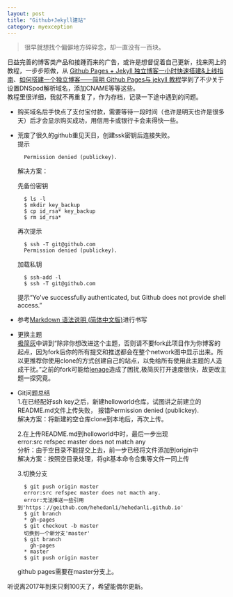 ```yaml
---
layout: post
title: "Github+Jekyll建站"
category: myexception
---
```


> 很早就想找个偏僻地方碎碎念，却一直没有一百块。  

日益完善的博客类产品和接踵而来的广告，或许是想督促着自己更新，找来网上的教程，一步步照做，从
[Github Pages + Jekyll 独立博客一小时快速搭建&上线指南](http://playingfingers.com/2016/03/26/build-a-blog/)、[如何搭建一个独立博客——简明 Github Pages与 jekyll 教程](http://cnfeat.com/blog/2014/05/10/how-to-build-a-blog/)学到了不少关于设置DNSpod解析域名，添加CNAME等等这些。  
教程里很详细，我就不再重复了，作为存档，记录一下途中遇到的问题。  
  
+ 购买域名后手快点了支付宝付款，需要等待一段时间（也许是明天也许是很多天）后才会显示购买成功，用信用卡或银行卡会来得快一些。  
+ 荒废了很久的github重见天日，创建ssk密钥后连接失败。  
	提示  

		Permission denied (publickey).

	解决方案：  
	
	先备份密钥

		$ ls -l
		$ mkdir key_backup 
		$ cp id_rsa* key_backup 
		$ rm id_rsa*

	再次提示  

		$ ssh -T git@github.com
		Permission denied (publickey).

	加载私钥  

		$ ssh-add -l
		$ ssh -T git@github.com

	提示“Yo've successfully authenticated, but Github does not provide shell access.”  

+ 参考[Markdown 语法说明 (简体中文版)](http://www.appinn.com/markdown/#p)进行书写  
  
+ 更换主题  
[极简灰](https://github.com/mytharcher/SimpleGray)中讲到“除非你想改进这个主题，否则请不要fork此项目作为你博客的起点，因为fork后你的所有提交和推送都会在整个network图中显示出来。所以更推荐你使用clone的方式创建自己的站点，以免给所有使用此主题的人造成干扰。”之前的fork可能给[lenage](http://blog.lenage.com)造成了困扰,极简灰打开速度很快，故更改主题一探究竟。  

+ Git问题总结  
	1.在已经配好ssh key之后，新建helloworld仓库，试图讲之前建立的README.md文件上传失败，
  报错Permission denied (publickey).  
  解决方案：将新建的空仓库clone到本地后，再次上传。  
 
	2.在上传README.md到helloworld中时，最后一步出现  
  error:src refspec master does not match any  
  分析：由于空目录不能提交上去，前一步已经将文件添加到origin中   
  解决方案：按照空目录处理，将git基本命令合集等文件一同上传  

	3.切换分支  

		$ git push origin master
		error:src refspec master does not macth any.
		error:无法推送一些引用到'https：//geithub.com/hehedanli/hehedanli.github.io'
		$ git branch
		* gh-pages
		$ git checkout -b master
		切换到一个新分支'master'
		$ git branch
		  gh-pages
		* master
		$ git push origin master

	github pages需要在master分支上。  

听说离2017年到来只剩100天了，希望能偶尔更新。  


